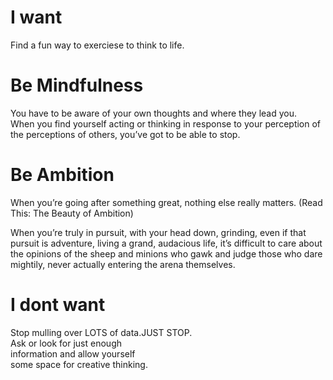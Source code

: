
# I want 

Find a fun way to exerciese to think to life.

# Be Mindfulness

You have to be aware of your own thoughts and where they lead you. 
<br/>When you find yourself acting or thinking in response to your perception of the perceptions of others, you’ve got to be able to stop.

# Be Ambition

When you’re going after something great, nothing else really matters. (Read This: The Beauty of Ambition)

When you’re truly in pursuit, with your head down, grinding, even if that pursuit is adventure, living a grand, audacious life, it’s difficult to care about the opinions of the sheep and minions who gawk and judge those who dare mightily, never actually entering the arena themselves.
# I dont want 
Stop mulling over LOTS of data.JUST STOP.<br/>
Ask or look for just enough <br/>
information and allow yourself<br/>
some space for creative thinking.<br/>

